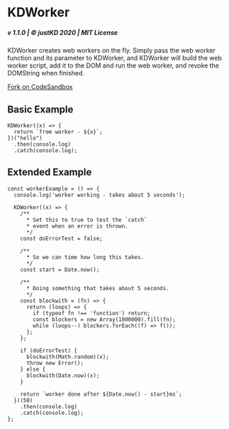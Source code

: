 # KDWorker

##### v 1.1.0 | © justKD 2020 | MIT License

KDWorker creates web workers on the fly. Simply pass the web worker function and its parameter to KDWorker, and KDWorker will build the web worker script, add it to the DOM and run the web worker, and revoke the DOMString when finished.

[Fork on CodeSandbox](https://codesandbox.io/s/kdworker-901ut?file=/README.md)

## Basic Example

```
KDWorker((x) => {
  return `from worker - ${x}`;
})("hello")
  .then(console.log)
  .catch(console.log);
```

## Extended Example

```
const workerExample = () => {
  console.log('worker working - takes about 5 seconds');

  KDWorker((x) => {
    /**
      * Set this to true to test the `catch`
      * event when an error is thrown.
      */
    const doErrorTest = false;

    /**
      * So we can time how long this takes.
      */
    const start = Date.now();

    /**
      * Doing something that takes about 5 seconds.
      */
    const blockwith = (fn) => {
      return (loops) => {
        if (typeof fn !== 'function') return;
        const blockers = new Array(1000000).fill(fn);
        while (loops--) blockers.forEach((f) => f());
      };
    };

    if (doErrorTest) {
      blockwith(Math.random)(x);
      throw new Error();
    } else {
      blockwith(Date.now)(x);
    }

    return `worker done after ${Date.now() - start}ms`;
  })(50)
    .then(console.log)
    .catch(console.log);
};
```
